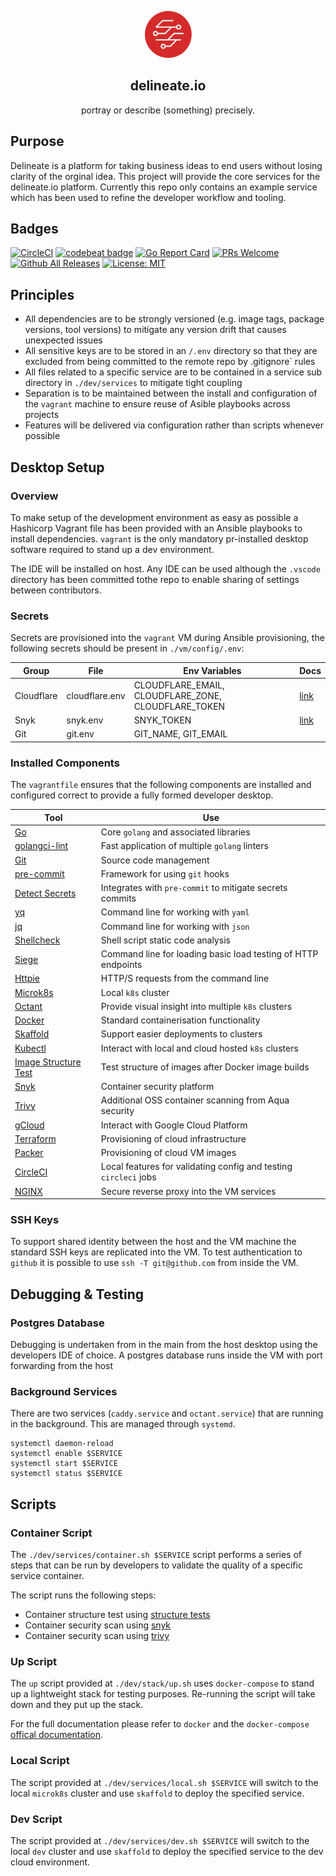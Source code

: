 <p align="center">
  <img alt="delineate.io" src="./assets/logo.png" height="75" />
  <h2 align="center">delineate.io</h2>
  <p align="center">portray or describe (something) precisely.</p>
</p>

## Purpose

Delineate is a platform for taking business ideas to end users without losing clarity of the orginal idea. This project will provide the core services for the delineate.io platform. Currently this repo only contains an example service which has been used to refine the developer workflow and tooling.

## Badges

[![CircleCI](https://circleci.com/gh/delineateio/delineateio.engine.svg?style=shield)](https://circleci.com/gh/delineateio/delineateio.engine)
[![codebeat badge](https://codebeat.co/badges/f382bda1-32b7-406a-b793-9ae515ae8e52)](https://codebeat.co/projects/github-com-delineateio-delineateio-engine-master)
[![Go Report Card](https://goreportcard.com/badge/github.com/delineateio/delineateio.engine)](https://goreportcard.com/report/gtithub.com/delineateio/delineateio.engine)
[![PRs Welcome](https://img.shields.io/badge/PRs-welcome-ff69b4.svg)](https://github.com/delineateio/delineateio.engine/issues?q=is%3Aissue+is%3Aopen+label%3A%22good+first+issue%22+)
[![Github All Releases](https://img.shields.io/github/downloads/delineateio/delineateio.engine/total.svg)](https://github.com/delineateio/delineateio.engine/releases)
[![License: MIT](https://img.shields.io/badge/License-MIT-yellow.svg)](https://opensource.org/licenses/MIT)

## Principles

* All dependencies are to be strongly versioned (e.g. image tags, package versions, tool versions) to mitigate any version drift that causes unexpected issues
* All sensitive keys are to be stored in an `/.env` directory so that they are excluded from being committed to the remote repo by .gitignore` rules
* All files related to a specific service are to be contained in a service sub directory in `./dev/services` to mitigate tight coupling
* Separation is to be maintained between the install and configuration of the `vagrant` machine to ensure reuse of Asible playbooks across projects
* Features will be delivered via configuration rather than scripts whenever possible

## Desktop Setup

### Overview

To make setup of the development environment as easy as possible a Hashicorp Vagrant file has been provided with an Ansible playbooks to install dependencies.  `vagrant` is the only mandatory pr-installed desktop software required to stand up a dev environment.

The IDE will be installed on host. Any IDE can be used although the `.vscode` directory has been committed tothe repo to enable sharing of settings between contributors.

### Secrets

Secrets are provisioned into the `vagrant` VM during Ansible provisioning, the following secrets should be present in `./vm/config/.env`:

|Group|File|Env Variables|Docs|
|---|---|---|---|
|Cloudflare|cloudflare.env|CLOUDFLARE_EMAIL, CLOUDFLARE_ZONE, CLOUDFLARE_TOKEN|[link](https://support.cloudflare.com/hc/en-us/articles/200167836-Managing-API-Tokens-and-Keys)|
|Snyk|snyk.env|SNYK_TOKEN|[link](https://support.snyk.io/hc/en-us/articles/360004037557-Authentication-for-API)|
|Git|git.env|GIT_NAME, GIT_EMAIL||

### Installed Components

The `vagrantfile` ensures that the following components are installed and configured correct to provide a fully formed developer desktop.

|Tool|Use|
|---|---|
|[Go](https://golang.org/)|Core `golang` and associated libraries
|[golangci-lint](https://golangci-lint.run/)|Fast application of multiple `golang` linters|
|[Git](https://git-scm.com/)|Source code management|
|[pre-commit](https://pre-commit.com/)|Framework for using `git` hooks|
|[Detect Secrets](https://github.com/Yelp/detect-secrets)|Integrates with `pre-commit` to mitigate secrets commits|
|[yq](https://github.com/mikefarah/yq)|Command line for working with `yaml`|
|[jq](https://stedolan.github.io/jq/)|Command line for working with `json`|
|[Shellcheck](https://github.com/koalaman/shellcheck)|Shell script static code analysis|
|[Siege](https://github.com/JoeDog/siege)|Command line for loading basic load testing of HTTP endpoints|
|[Httpie](https://httpie.org/)|HTTP/S requests from the command line|
|[Microk8s](https://microk8s.io/)|Local `k8s` cluster|
[Octant](https://octant.dev/)|Provide visual insight into multiple `k8s` clusters|
|[Docker](https://www.docker.com/)|Standard containerisation functionality|
|[Skaffold](https://skaffold.dev/)|Support easier deployments to clusters|
|[Kubectl](https://kubernetes.io/docs/reference/kubectl/overview/)|Interact with local and cloud hosted `k8s` clusters|
|[Image Structure Test](https://github.com/GoogleContainerTools/container-structure-test)|Test structure of images after Docker image builds|
|[Snyk](https://snyk.io/)|Container security platform|
|[Trivy](https://github.com/aquasecurity/trivy)|Additional OSS container scanning from Aqua security|
|[gCloud](https://cloud.google.com/sdk)|Interact with Google Cloud Platform|
|[Terraform](https://www.terraform.io/)|Provisioning of cloud infrastructure|
|[Packer](https://www.packer.io/)|Provisioning of cloud VM images
|[CircleCI](https://circleci.com/docs/2.0/local-cli/)|Local features for validating config and testing `circleci` jobs|
|[NGINX](https://www.nginx.com/)|Secure reverse proxy into the VM services|

### SSH Keys

To support shared identity between the host and the VM machine the standard SSH keys are replicated into the VM. To test authentication to `github` it is possible to use `ssh -T git@github.com` from inside the VM.

## Debugging & Testing

### Postgres Database

Debugging is undertaken from in the main from the host desktop using the developers IDE of choice. A postgres database runs inside the VM with port forwarding from the host

### Background Services

There are two services (`caddy.service` and `octant.service`) that are running in the background.  This are managed through `systemd`.

```shell
systemctl daemon-reload
systemctl enable $SERVICE
systemctl start $SERVICE
systemctl status $SERVICE
```

## Scripts

### Container Script

The `./dev/services/container.sh $SERVICE` script performs a series of steps that can be run by developers to validate the quality of a specific service container.

The script runs the following steps:

* Container structure test using [structure tests](https://github.com/GoogleContainerTools/container-structure-test)
* Container security scan using [snyk](https://snyk.io/)
* Container security scan using [trivy](https://github.com/aquasecurity/trivy)

### Up Script

The `up` script provided at `./dev/stack/up.sh` uses `docker-compose` to stand up a lightweight stack for testing purposes.  Re-running the script will take down and they put up the stack.

For the full documentation please refer to `docker` and the `docker-compose` [offical documentation](https://github.com/docker/compose).

### Local Script

The script provided at `./dev/services/local.sh $SERVICE` will switch to the local `microk8s` cluster and use `skaffold` to deploy the specified service.

### Dev Script

The script provided at `./dev/services/dev.sh $SERVICE` will switch to the local `dev` cluster and use `skaffold` to deploy the specified service to the dev cloud environment.
